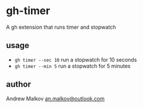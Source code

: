 # gh-timer

A gh extension that runs timer and stopwatch

## usage

- `gh timer --sec 10` run a stopwatch for 10 seconds
- `gh timer --min 5` run a stopwatch for 5 minutes

## author

Andrew Malkov <an.malkov@outlook.com>
